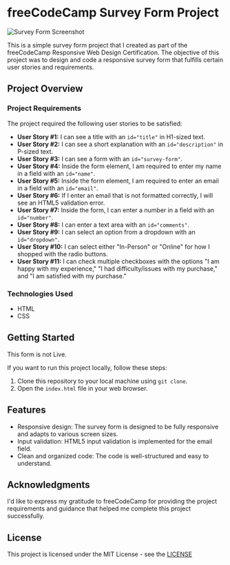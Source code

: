 # freeCodeCamp Survey Form Project
![Survey Form Screenshot](https://github.com/Cdubs61/Survey-Form-Project/assets/144865151/23e6ebff-d80e-4573-92e6-1cf8f7c3fdc0)


This is a simple survey form project that I created as part of the freeCodeCamp Responsive Web Design Certification. The objective of this project was to design and code a responsive survey form that fulfills certain user stories and requirements.

## Project Overview

### Project Requirements

The project required the following user stories to be satisfied:

- **User Story #1:** I can see a title with an `id="title"` in H1-sized text.
- **User Story #2:** I can see a short explanation with an `id="description"` in P-sized text.
- **User Story #3:** I can see a form with an `id="survey-form"`.
- **User Story #4:** Inside the form element, I am required to enter my name in a field with an `id="name"`.
- **User Story #5:** Inside the form element, I am required to enter an email in a field with an `id="email"`.
- **User Story #6:** If I enter an email that is not formatted correctly, I will see an HTML5 validation error.
- **User Story #7:** Inside the form, I can enter a number in a field with an `id="number"`.
- **User Story #8:** I can enter a text area with an `id="comments"`.
- **User Story #9:** I can select an option from a dropdown with an `id="dropdown"`.
- **User Story #10:** I can select either "In-Person" or "Online" for how I shopped with the radio buttons.
- **User Story #11:** I can check multiple checkboxes with the options "I am happy with my experience," "I had difficulty/issues with my purchase," and "I am satisfied with my purchase."

### Technologies Used

- HTML
- CSS

## Getting Started

This form is not Live.

If you want to run this project locally, follow these steps:

1. Clone this repository to your local machine using `git clone`.
2. Open the `index.html` file in your web browser.

## Features

- Responsive design: The survey form is designed to be fully responsive and adapts to various screen sizes.
- Input validation: HTML5 input validation is implemented for the email field.
- Clean and organized code: The code is well-structured and easy to understand.


## Acknowledgments

I'd like to express my gratitude to freeCodeCamp for providing the project requirements and guidance that helped me complete this project successfully.

## License

This project is licensed under the MIT License - see the [LICENSE](LICENSE)
